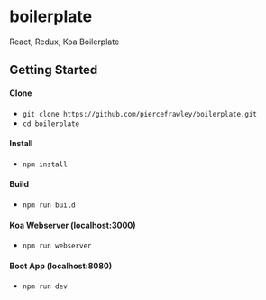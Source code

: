 # boilerplate
React, Redux, Koa Boilerplate

## Getting Started

#### Clone
- `git clone https://github.com/piercefrawley/boilerplate.git`
- `cd boilerplate`

#### Install
- `npm install`

#### Build
- `npm run build`

#### Koa Webserver (localhost:3000)
- `npm run webserver`

#### Boot App (localhost:8080)
- `npm run dev`
